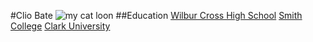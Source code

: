 #Clio Bate
![my cat loon](desktop/loon.jpg)
##Education
[Wilbur Cross High School](https://ct50000447.schoolwires.net/cross)
[Smith College](https://www.smith.edu/)
[Clark University](https://www.clarku.edu/graduate-education/?utm_source=GoogleAds&utm_medium=SEM&utm_campaign=BrandedMass&utm_content=LFM&gclid=CjwKCAjw6eWnBhAKEiwADpnw9gyUw9kGrFfxcDoxQw94YrxymsS24sxKb8cPWN3GY3T_3nIF4uOjOhoCB48QAvD_BwE)
